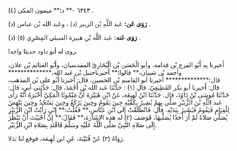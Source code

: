 ٦٣٤٣ -** د:** ميمون المكي (٤) .

**رَوَى عَن:** عَبد اللَّهِ بْن الزبير (د) ، وعَبد الله بْن عباس (د) .

**رَوَى عَنه:** عَبد اللَّه بْن هبيرة السبئي المِصْرِي (٥) (د) .

روى له أبو داود حديثا واحدا.

أَخبرنا بِهِ أَبُو الفرج بْن قدامة، وأبو الْحَسَن بْن الْبُخَارِيّ المقدسيان، وأَبُو الغنائم بْن علان، وأَحمد بْن شيبان،** قالوا:** أَخبرناحنبل بْن عَبد الله،************** قال:************** أَخبرنا أبو القاسم بْن الحصين، قال: أَخبرنا أَبُو علي بْن المذهب، قال: أَخبرنا أبو بكر القَطِيعِيّ، قال (١) : حَدَّثَنَا عَبد الله بْن أَحْمَدَ، قال: حَدَّثني أبي، قال: حَدَّثَنَا مُوسَى بْنُ دَاوُدَ، قال: حَدَّثَنَا ابْنُ لَهِيعَة، عَنْ ابْنِ هُبَيْرَةَ أَنَّ مَيْمُونًا الْمَكِيَّ أَخْبَرَهُ أَنَّهُ رَأَى عَبد اللَّهِ بْنَ الزُّبَيْرِ صَلَّى بِهِمْ يُشِيرُ بِكَفَّيْهِ حِينَ يَقُومُ وحِينَ يَرْكَعُ وحِينَ يَسْجُدُ وحِينَ يَنْهَضُ لِلْقِيَامِ فَيَقُومُ فَيُشَيرُ بِيَدَيْهِ. قال: فَانْطَلَقْتُ إِلَى ابْنِ عَبَّاسٍ،** فَقُلْتُ:** إِنْيِ رَأَيْتُ ابْنَ الزُّبَيْرِ يُصَلِّي صَلاةً لَمْ أَرَ أَحَدًا يُصَلِّيهَا، فَوَصَفَ (٢) له هذه الإِشَارَةَ،** فَقَالَ:** إِنْ أَحْبَبْتَ أَنْ تَنْظُرَ إِلَى صَلاةِ النَّبِيِّ صَلَّى اللَّهُ عَلَيْهِ وسَلَّمَ فَاقْتَدِ بِصَلاةِ ابْنِ الزُّبَيْرِ.

رَوَاهُ (٣) عَنْ قُتَيْبَةَ، عَنِ ابن لَهِيعَة، فوقع لنا بَدَلا.